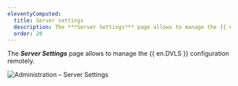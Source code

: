 ```yaml
---
eleventyComputed:
  title: Server settings
  description: The ***Server Settings*** page allows to manage the {{ en.DVLS }} configuration remotely. 
  order: 20
---
```

The ***Server Settings*** page allows to manage the {{ en.DVLS }} configuration remotely.

![Administration – Server Settings](https://webdevolutions.blob.core.windows.net/docs/en/server/ServerOp6117.png)

